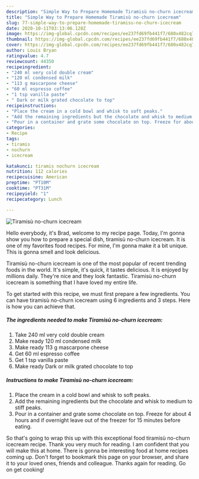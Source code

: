 ```yaml
---
description: "Simple Way to Prepare Homemade Tiramisù no-churn icecream"
title: "Simple Way to Prepare Homemade Tiramisù no-churn icecream"
slug: 77-simple-way-to-prepare-homemade-tiramisu-no-churn-icecream
date: 2020-10-11T03:13:06.128Z
image: https://img-global.cpcdn.com/recipes/ee237fd69fb441f7/680x482cq70/tiramisu-no-churn-icecream-recipe-main-photo.jpg
thumbnail: https://img-global.cpcdn.com/recipes/ee237fd69fb441f7/680x482cq70/tiramisu-no-churn-icecream-recipe-main-photo.jpg
cover: https://img-global.cpcdn.com/recipes/ee237fd69fb441f7/680x482cq70/tiramisu-no-churn-icecream-recipe-main-photo.jpg
author: Louis Bryan
ratingvalue: 4.7
reviewcount: 44350
recipeingredient:
- "240 ml very cold double cream"
- "120 ml condensed milk"
- "113 g mascarpone cheese"
- "60 ml espresso coffee"
- "1 tsp vanilla paste"
- " Dark or milk grated chocolate to top"
recipeinstructions:
- "Place the cream in a cold bowl and whisk to soft peaks."
- "Add the remaining ingredients but the chocolate and whisk to medium to stiff peaks."
- "Pour in a container and grate some chocolate on top. Freeze for about 4 hours and if overnight leave out of the freezer for 15 minutes before eating."
categories:
- Recipe
tags:
- tiramis
- nochurn
- icecream

katakunci: tiramis nochurn icecream 
nutrition: 112 calories
recipecuisine: American
preptime: "PT10M"
cooktime: "PT31M"
recipeyield: "1"
recipecategory: Lunch

---
```



![Tiramisù no-churn icecream](https://img-global.cpcdn.com/recipes/ee237fd69fb441f7/680x482cq70/tiramisu-no-churn-icecream-recipe-main-photo.jpg)

Hello everybody, it's Brad, welcome to my recipe page. Today, I'm gonna show you how to prepare a special dish, tiramisù no-churn icecream. It is one of my favorites food recipes. For mine, I'm gonna make it a bit unique. This is gonna smell and look delicious.

Tiramisù no-churn icecream is one of the most popular of recent trending foods in the world. It's simple, it's quick, it tastes delicious. It is enjoyed by millions daily. They're nice and they look fantastic. Tiramisù no-churn icecream is something that I have loved my entire life.




To get started with this recipe, we must first prepare a few ingredients. You can have tiramisù no-churn icecream using 6 ingredients and 3 steps. Here is how you can achieve that.

<!--inarticleads1-->

##### The ingredients needed to make Tiramisù no-churn icecream:

1. Take 240 ml very cold double cream
1. Make ready 120 ml condensed milk
1. Make ready 113 g mascarpone cheese
1. Get 60 ml espresso coffee
1. Get 1 tsp vanilla paste
1. Make ready  Dark or milk grated chocolate to top




<!--inarticleads2-->

##### Instructions to make Tiramisù no-churn icecream:

1. Place the cream in a cold bowl and whisk to soft peaks.
1. Add the remaining ingredients but the chocolate and whisk to medium to stiff peaks.
1. Pour in a container and grate some chocolate on top. Freeze for about 4 hours and if overnight leave out of the freezer for 15 minutes before eating.




So that's going to wrap this up with this exceptional food tiramisù no-churn icecream recipe. Thank you very much for reading. I am confident that you will make this at home. There is gonna be interesting food at home recipes coming up. Don't forget to bookmark this page on your browser, and share it to your loved ones, friends and colleague. Thanks again for reading. Go on get cooking!
